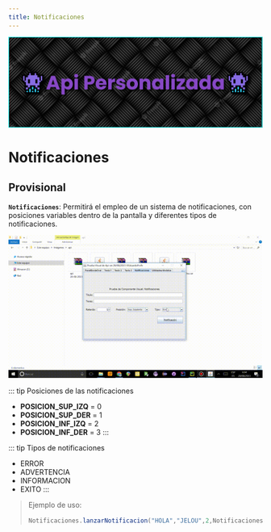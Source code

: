 ```yaml
---
title: Notificaciones
---
```


![a](/images/banner.png)

# Notificaciones

## Provisional

<b>`Notificaciones`</b>: Permitirá el empleo de un sistema de notificaciones, con posiciones variables dentro de la pantalla y diferentes tipos de notificaciones.

![a](/gifs/notificacion.gif)

::: tip Posiciones de las notificaciones

- **POSICION_SUP_IZQ** = 0
- **POSICION_SUP_DER** = 1
- **POSICION_INF_IZQ** = 2
- **POSICION_INF_DER** = 3
  :::

::: tip Tipos de notificaciones

- ERROR
- ADVERTENCIA
- INFORMACION
- EXITO
  :::

> Ejemplo de uso:
>
> ```java
> Notificaciones.lanzarNotificacion("HOLA","JELOU",2,Notificaciones.POSICION_INF_DER, Notificaciones.MENSAJE_EXITO);
> ```
